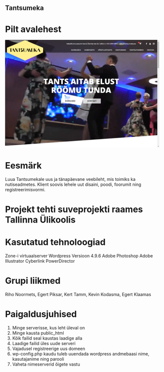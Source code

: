 ## Tantsumeka

# Pilt avalehest
![alt text](Capture.PNG)

# Eesmärk
Luua Tantsumekale uus ja tänapäevane veebileht, mis toimiks ka nutiseadmetes. Klient soovis lehele uut disaini, poodi, foorumit ning registreerimisvormi.

# Projekt tehti suveprojekti raames Tallinna Ülikoolis

# Kasutatud tehnoloogiad
Zone-i virtuaalserver
Wordpress Versioon 4.9.6
Adobe Photoshop
Adobe Illustrator
Cyberlink PowerDirector

# Grupi liikmed
Riho Noormets, Egert Piksar, Kert Tamm, Kevin Kodasma, Egert Klaamas

# Paigaldusjuhised
1. Minge serverisse, kus leht üleval on  
2. Minge kausta public_html  
3. Kõik failid seal kaustas laadige alla  
4. Laadige failid üles uude serveri  
5. Vajadusel registreerige uus domeen  
6. wp-config.php kaudu tuleb uuendada wordpress andmebaasi nime, kasutajanime ning parooli  
7. Vaheta nimeserverid õigete vastu  
